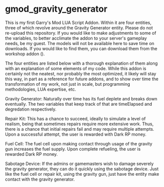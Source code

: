 # gmod_gravity_generator
This is my first Garry's Mod LUA Script Addon. Within it are four entities, three of which revolve around the Gravity Generator entity.  Please do not re-upload this repository. If you would like to make adjustments to some of the variables, to better acclimate the addon to your server's gameplay needs, be my guest. The models will not be available here to save time on downloads. If you would like to find them, you can download them from the workshop addon ().

The four entities are listed below with a thorough explanation of them along with an explanation of some elements of my code. While this addon is certainly not the neatest, nor probably the most optimized, it likely will stay this way, in part as a reference for future addons, and to show over time the transformation of my work, not just in scale, but programming methodologies, LUA expertise, etc.

Gravity Generator: Naturally over time has its fuel deplete and breaks down eventually. The two variables that keep track of that are timeElapsed and degredation respectively. 

Repair Kit: This has a chance to succeed, ideally to simulate a level of realism, being that sometimes repairs require more extensive work. Thus, there is a chance that initial repairs fail and may require multiple attempts. Upon a successful attempt, the user is rewarded with Dark RP money.

Fuel Cell: The fuel cell upon making contact through usage of the gravity gun increases the fuel supply. Upon complete refueling, the user is rewarded Dark RP money.

Sabotage Device: If the admins or gamemasters wish to damage severely the gravity generator, they can do it quickly using the sabotage device. Just like the fuel cell or repair kit, using the gravity gun, just have the entity make contact with the gravity generator.
